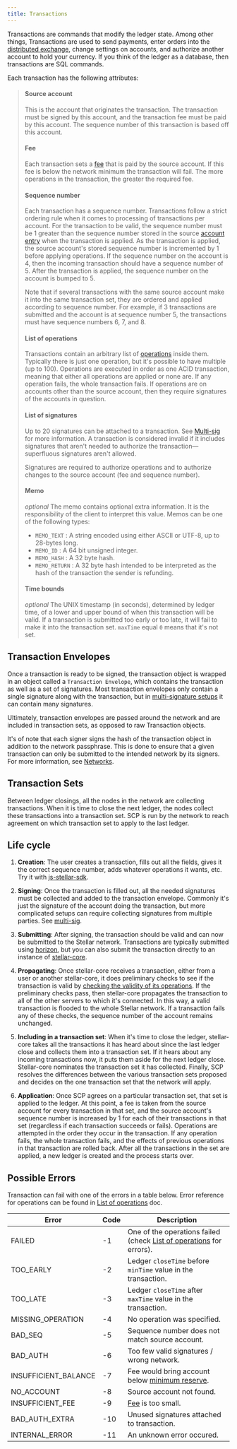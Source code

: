 ```yaml
---
title: Transactions
---
```


Transactions are commands that modify the ledger state. Among other things, Transactions are used to send payments, enter
orders into the [distributed exchange](./exchange.md), change settings on accounts, and authorize another account to hold
your currency. If you think of the ledger as a database, then transactions are SQL commands.


Each transaction has the following attributes:
> #### Source account
> This is the account that originates the transaction. The transaction must be signed by this account, and the transaction fee must be paid by this account. The sequence number of this transaction is based off this account.
>
> #### Fee
> Each transaction sets a [fee](./fees.md#transaction-fee) that is paid by the source account. If this fee is below the network minimum the transaction will fail. The more operations in the transaction, the greater the required fee.
>
> #### Sequence number
> Each transaction has a sequence number. Transactions follow a strict ordering rule when it comes to processing of transactions per account. For the transaction to be valid, the sequence number must be 1 greater than the sequence number stored in the source [account entry](./accounts.md) when the transaction is applied. As the transaction is applied, the source account's stored sequence number is incremented by 1 before applying operations. If the sequence number on the account is 4, then the incoming transaction should have a sequence number of 5. After the transaction is applied, the sequence number on the account is bumped to 5.
>
> Note that if several transactions with the same source account make it into the same transaction set, they are ordered and applied according to sequence number. For example, if 3 transactions are submitted and the account is at sequence number 5, the transactions must have sequence numbers 6, 7, and 8.
>
> #### List of operations
> Transactions contain an arbitrary list of [operations](./operations.md) inside them. Typically there is just one operation, but it's possible to have multiple (up to 100).  Operations are executed in order as one ACID transaction, meaning that either all operations are applied or none are.  If any operation fails, the whole transaction fails. If operations are on accounts other than the source account, then they require signatures of the accounts in question.
>
> #### List of signatures
> Up to 20 signatures can be attached to a transaction. See [Multi-sig](./multi-sig.md) for more information. A transaction is considered invalid if it includes signatures that aren't needed to authorize the transaction—superfluous signatures aren't allowed.
>
> Signatures are required to authorize operations and to authorize changes to the source account (fee and sequence number).
>
> #### Memo
> *optional* The memo contains optional extra information. It is the responsibility of the client to interpret this value. Memos can be one of the following types:
>   - `MEMO_TEXT` : A string encoded using either ASCII or UTF-8, up to 28-bytes long.
>   - `MEMO_ID` :  A 64 bit unsigned integer.
>   - `MEMO_HASH` : A 32 byte hash.
>   - `MEMO_RETURN` : A 32 byte hash intended to be interpreted as the hash of the transaction the sender is refunding.
>
> #### Time bounds
> *optional* The UNIX timestamp (in seconds), determined by ledger time, of a lower and upper bound of when this transaction will be valid. If a transaction is submitted too early or too late, it will fail to make it into the transaction set. `maxTime` equal `0` means that it's not set.

## Transaction Envelopes
Once a transaction is ready to be signed, the transaction object is wrapped in an object called a
`Transaction Envelope`, which contains the transaction as well as a set of signatures. Most
transaction envelopes only contain a single signature along with the transaction, but in
[multi-signature setups](./multi-sig.md) it can contain many signatures.

Ultimately, transaction envelopes are passed around the network and are included in transaction
sets, as opposed to raw Transaction objects.

It's of note that each signer signs the hash of the transaction object in addition to the network
passphrase. This is done to ensure that a given transaction can only be submitted to the intended
network by its signers. For more information, see [Networks](networks.md).

## Transaction Sets

Between ledger closings, all the nodes in the network are collecting transactions. When it is time to close the next ledger, the nodes collect these transactions into a transaction set. SCP is run by the network to reach agreement on which transaction set to apply to the last ledger.

## Life cycle

1. **Creation**: The user creates a transaction, fills out all the fields, gives it the correct sequence number, adds whatever operations it wants, etc. Try it with [js-stellar-sdk](https://www.stellar.org/developers/js-stellar-sdk/learn/).

2. **Signing**: Once the transaction is filled out, all the needed signatures must be collected and added to the transaction envelope. Commonly it's just the signature of the account doing the transaction, but more complicated setups can require collecting signatures from multiple parties. See [multi-sig](./multi-sig.md).

3. **Submitting**: After signing, the transaction should be valid and can now be submitted to the Stellar network. Transactions are typically submitted using [horizon](https://www.stellar.org/developers/horizon/reference/transactions-create.html), but you can also submit the transaction directly to an instance of [stellar-core](https://github.com/stellar/stellar-core).

4. **Propagating**: Once stellar-core receives a transaction, either from a user or another
   stellar-core, it does preliminary checks to see if the transaction is valid by [checking the
   validity of its operations](./operations.md#validity-of-an-operation). If the preliminary checks
   pass, then stellar-core propagates the transaction to all of the other servers to which it's
   connected. In this way, a valid transaction is flooded to the whole Stellar network. If a
   transaction fails any of these checks, the sequence number of the account remains unchanged.

5. **Including in a transaction set**: When it's time to close the ledger, stellar-core takes all
   the transactions it has heard about since the last ledger close and collects them into a
   transaction set. If it hears about any incoming transactions now, it puts them aside for the
   next ledger close. Stellar-core nominates the transaction set it has collected. Finally, SCP
   resolves the differences between the various transaction sets proposed and decides on the one
   transaction set that the network will apply.

6. **Application**: Once SCP agrees on a particular transaction set, that set is applied to the
   ledger. At this point, a fee is taken from the source account for every transaction in that set,
   and the source account's sequence number is increased by 1 for each of their transactions in
   that set (regardless if each transaction succeeds or fails). Operations are attempted in the
   order they occur in the transaction. If any operation fails, the whole transaction fails, and
   the effects of previous operations in that transaction are rolled back. After all the
   transactions in the set are applied, a new ledger is created and the process starts over.

## Possible Errors

Transaction can fail with one of the errors in a table below. Error reference for operations can be found in [List of operations](./list-of-operations.md) doc.

|Error| Code| Description|
| --- | --- | --- |
|FAILED| -1| One of the operations failed (check [List of operations](./list-of-operations.md) for errors).|
|TOO_EARLY| -2| Ledger `closeTime` before `minTime` value in the transaction.|
|TOO_LATE| -3| Ledger `closeTime` after `maxTime` value in the transaction.|
|MISSING_OPERATION| -4| No operation was specified.|
|BAD_SEQ| -5| Sequence number does not match source account.|
|BAD_AUTH| -6| Too few valid signatures / wrong network.|
|INSUFFICIENT_BALANCE| -7| Fee would bring account below [minimum reserve](./fees.md).|
|NO_ACCOUNT| -8| Source account not found.|
|INSUFFICIENT_FEE| -9| [Fee](./fees.md) is too small.|
|BAD_AUTH_EXTRA| -10| Unused signatures attached to transaction.|
|INTERNAL_ERROR| -11| An unknown error occured.|
